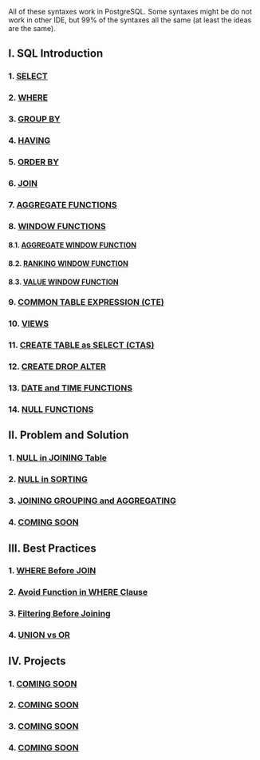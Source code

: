 All of these syntaxes work in PostgreSQL. Some syntaxes might be do not work in other IDE, but 99% of the syntaxes all the same (at least the ideas are the same).
## I. SQL Introduction

### 1. [SELECT](https://github.com/imdwipayana/PostgreSQL/tree/main/Practice/SELECT)
### 2. [WHERE](https://github.com/imdwipayana/PostgreSQL/tree/main/Practice/WHERE)
### 3. [GROUP BY](https://github.com/imdwipayana/PostgreSQL/tree/main/Practice/GROUP%20BY)
### 4. [HAVING](https://github.com/imdwipayana/PostgreSQL/tree/main/Practice/HAVING)
### 5. [ORDER BY](https://github.com/imdwipayana/PostgreSQL/tree/main/Practice/ORDER%20BY)
### 6. [JOIN](https://github.com/imdwipayana/PostgreSQL/tree/main/Practice/JOIN)
### 7. [AGGREGATE FUNCTIONS](https://github.com/imdwipayana/PostgreSQL/tree/main/Practice/AGGREGATE%20FUNCTIONS)



### 8. [WINDOW FUNCTIONS](https://github.com/imdwipayana/PostgreSQL/tree/main/Practice/WINDOWS%20FUNCTION)
#### 8.1. [AGGREGATE WINDOW FUNCTION](https://github.com/imdwipayana/PostgreSQL/tree/main/Practice/WINDOWS%20FUNCTION/AGGREGATE%20WINDOW%20FUNCTIONS)
#### 8.2. [RANKING WINDOW FUNCTION](https://github.com/imdwipayana/PostgreSQL/tree/main/Practice/WINDOWS%20FUNCTION/RANKING%20WINDOW%20FUNCTIONS)
#### 8.3. [VALUE WINDOW FUNCTION](https://github.com/imdwipayana/PostgreSQL/tree/main/Practice/WINDOWS%20FUNCTION/VALUE%20WINDOW%20FUNCTION)


### 9. [COMMON TABLE EXPRESSION (CTE)](https://github.com/imdwipayana/PostgreSQL/tree/main/Practice/COMMON%20TABLE%20EXPRESSION)
### 10. [VIEWS](https://github.com/imdwipayana/PostgreSQL/tree/main/Practice/VIEWS)
### 11. [CREATE TABLE as SELECT (CTAS)](https://github.com/imdwipayana/PostgreSQL/tree/main/Practice/Create%20Table%20as%20SELECT)
### 12. [CREATE DROP ALTER](https://github.com/imdwipayana/PostgreSQL/tree/main/Practice/CREATE%20DROP%20ALTER%20TABLE)
### 13. [DATE and TIME FUNCTIONS](https://github.com/imdwipayana/PostgreSQL/tree/main/Practice/DATE%20and%20TIME%20FUNCTION)
### 14. [NULL FUNCTIONS](https://github.com/imdwipayana/PostgreSQL/tree/main/Practice/NULL%20FUNCTION)


## II. Problem and Solution
### 1. [NULL in JOINING Table](https://github.com/imdwipayana/PostgreSQL/tree/main/Problem%20and%20Solution/NULL%20in%20JOINING%20Table)
### 2. [NULL in SORTING](https://github.com/imdwipayana/PostgreSQL/tree/main/Problem%20and%20Solution/NULL%20in%20SORTING)
### 3. [JOINING GROUPING and AGGREGATING](https://github.com/imdwipayana/PostgreSQL/tree/main/Problem%20and%20Solution/JOINNING%20GROUPING%20AGGREGATING)
### 4. [COMING SOON](https://github.com/imdwipayana/PostgreSQL/tree/main/Practice/SELECT)

## III. Best Practices
### 1. [WHERE Before JOIN](https://github.com/imdwipayana/PostgreSQL/tree/main/Best%20Practices/WHERE%20Before%20JOIN)
### 2. [Avoid Function in WHERE Clause](https://github.com/imdwipayana/PostgreSQL/tree/main/Best%20Practices/Avoid%20Function%20in%20WHERE%20Clause)
### 3. [Filtering Before Joining](https://github.com/imdwipayana/PostgreSQL/tree/main/Best%20Practices/Filtering%20Before%20Joining)
### 4. [UNION vs OR](https://github.com/imdwipayana/PostgreSQL/tree/main/Best%20Practices/UNION%20vs%20OR)

## IV. Projects
### 1. [COMING SOON](https://github.com/imdwipayana/PostgreSQL/tree/main/Practice/SELECT)
### 2. [COMING SOON](https://github.com/imdwipayana/PostgreSQL/tree/main/Practice/SELECT)
### 3. [COMING SOON](https://github.com/imdwipayana/PostgreSQL/tree/main/Practice/SELECT)
### 4. [COMING SOON](https://github.com/imdwipayana/PostgreSQL/tree/main/Practice/SELECT)
